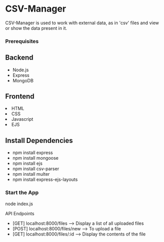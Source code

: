 # CSV-Manager

<p>
CSV-Manager is used to work with external data, as in 'csv' files and view or show the data present in it.
</p>
<h3>Prerequisites</h3>
<h2>Backend</h2>
<ul>
  <li>Node.js </li>
  <li> Express</li>
  <li>MongoDB </li>
  
 </ul>
 <h2>Frontend</h2>
 <li>HTML </li>
 <li>CSS </li>
 <li>Javascript </li>
 <li>EJS </li>
 <h2>Install Dependencies</h2>
 <ul>
  <li>npm install express</li>
  <li>npm install mongoose</li>
  <li>npm install ejs</li>
  <li>npm install csv-parser</li>
  <li>npm install multer</li>
  <li>npm install express-ejs-layouts</li>
  </ul>
  
  <h3>Start the  App</h3>
  <p>node index.js</p>

<p>API Endpoints</p>
<ul>
  <li>[GET] localhost:8000/files --> Display a list of all uploaded files</li>
  <li>[POST] localhost:8000/files/new --> To upload a file</li>
  <li>[GET] localhost:8000/files/:id --> Display the contents of the file</li>
</ul>
